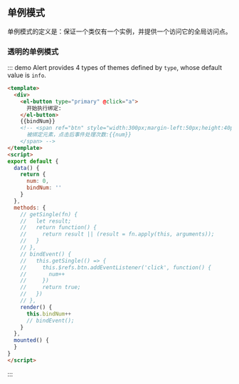 ## 单例模式

单例模式的定义是：保证一个类仅有一个实例，并提供一个访问它的全局访问点。

### 透明的单例模式

::: demo Alert provides 4 types of themes defined by `type`, whose default value is `info`.

```html
<template>
  <div>
    <el-button type="primary" @click="a">
      开始执行绑定:
    </el-button>
    {{bindNum}}
    <!-- <span ref="btn" style="width:300px;margin-left:50px;height:40px;background:#f00;color:#fff;text-align:center;line-height:40px;display:inline-block">
      被绑定元素，点击后事件处理次数:{{num}}
    </span> -->
</template>
<script>
export default {
  data() {
    return {
      num: 0,
      bindNum: ''
    }
  },
  methods: {
    // getSingle(fn) {
    //   let result;
    //   return function() {
    //     return result || (result = fn.apply(this, arguments));
    //   }
    // },
    // bindEvent() {
    //   this.getSingle(() => {
    //     this.$refs.btn.addEventListener('click', function() {
    //       num++
    //     })
    //     return true;
    //   })
    // },
    render() {
      this.bindNum++
      // bindEvent();
    }
  },
  mounted() {
  }
}
</script>
```

:::

<style>
.demo-box .el-alert {
  margin: 20px 0 0;
}

.demo-box .el-alert:first-child {
  margin: 0;
  color: #000;
}
</style>
